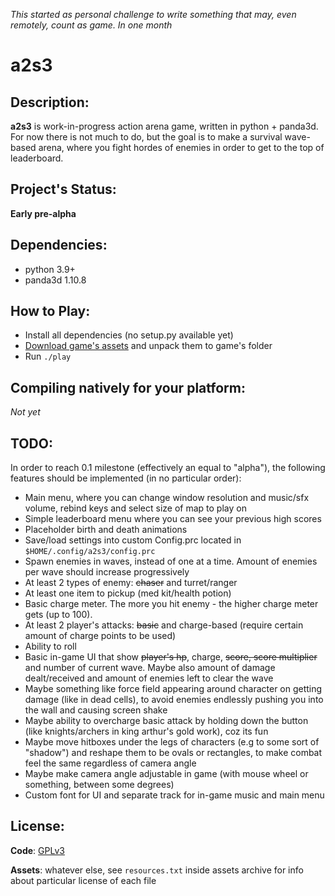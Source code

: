 *This started as personal challenge to write something that may, even remotely, count as game. In one month*

# a2s3

## Description:

**a2s3** is work-in-progress action arena game, written in python + panda3d. For now there is not much to do, but the goal is to make a survival wave-based arena, where you fight hordes of enemies in order to get to the top of leaderboard.

## Project's Status:

**Early pre-alpha**

## Dependencies:

- python 3.9+
- panda3d 1.10.8

## How to Play:

- Install all dependencies (no setup.py available yet)
- [Download game's assets](https://i.fiery.me/b2dyt.zip) and unpack them to game's folder
- Run `./play`

## Compiling natively for your platform:

*Not yet*

## TODO:

In order to reach 0.1 milestone (effectively an equal to "alpha"), the following features should be implemented (in no particular order):

- Main menu, where you can change window resolution and music/sfx volume, rebind keys and select size of map to play on
- Simple leaderboard menu where you can see your previous high scores
- Placeholder birth and death animations
- Save/load settings into custom Config.prc located in `$HOME/.config/a2s3/config.prc`
- Spawn enemies in waves, instead of one at a time. Amount of enemies per wave should increase progressively
- At least 2 types of enemy: ~~chaser~~ and turret/ranger
- At least one item to pickup (med kit/health potion)
- Basic charge meter. The more you hit enemy - the higher charge meter gets (up to 100).
- At least 2 player's attacks: ~~basic~~ and charge-based (require certain amount of charge points to be used)
- Ability to roll
- Basic in-game UI that show ~~player's hp~~, charge, ~~score, score multiplier~~ and number of current wave. Maybe also amount of damage dealt/received and amount of enemies left to clear the wave
- Maybe something like force field appearing around character on getting damage (like in dead cells), to avoid enemies endlessly pushing you into the wall and causing screen shake
- Maybe ability to overcharge basic attack by holding down the button (like knights/archers in king arthur's gold work), coz its fun
- Maybe move hitboxes under the legs of characters (e.g to some sort of "shadow") and reshape them to be ovals or rectangles, to make combat feel the same regardless of camera angle
- Maybe make camera angle adjustable in game (with mouse wheel or something, between some degrees)
- Custom font for UI and separate track for in-game music and main menu

## License:

**Code**: [GPLv3](LICENSE)

**Assets**: whatever else, see `resources.txt` inside assets archive for info about particular license of each file
